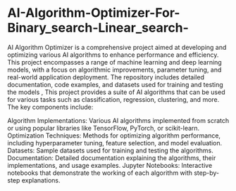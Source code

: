 # AI-Algorithm-Optimizer-For-Binary_search-Linear_search-
AI Algorithm Optimizer is a comprehensive project aimed at developing and optimizing various AI algorithms to enhance performance and efficiency. This project encompasses a range of machine learning and deep learning models, with a focus on algorithmic improvements, parameter tuning, and real-world application deployment. The repository includes detailed documentation, code examples, and datasets used for training and testing the models , This project provides a suite of AI algorithms that can be used for various tasks such as classification, regression, clustering, and more. The key components include:

Algorithm Implementations: Various AI algorithms implemented from scratch or using popular libraries like TensorFlow, PyTorch, or scikit-learn.
Optimization Techniques: Methods for optimizing algorithm performance, including hyperparameter tuning, feature selection, and model evaluation.
Datasets: Sample datasets used for training and testing the algorithms.
Documentation: Detailed documentation explaining the algorithms, their implementations, and usage examples.
Jupyter Notebooks: Interactive notebooks that demonstrate the working of each algorithm with step-by-step explanations. 
